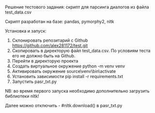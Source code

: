 Решение тестового задания: скрипт для парсинга диалогов из файла test_data.csv 

Скрипт разработан на базе: pandas, pymorphy2, nltk


Установка и запуск:
1. Склонировать репозитарий с Github
https://github.com/alex281172/test.git
3. Скопировать в директорую файл test_data.csv. По условиям теста его не должно быть на Github.
4. Перейти в директорую проекта
5. Создать виртуальное окружение
python -m venv venv
4. Активировать окружение
source\venv\bin\activate
5. Установить зависимости
pip install -r requirements.txt
6. Запустить pasr_txt.py

NB: во время первого запуска необходимо дополнительно загрузить библиотеки nltk!

Далее можно отключить - #nltk.download() в pasr_txt.py

